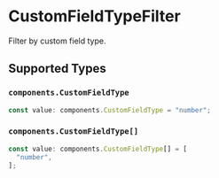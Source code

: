 # CustomFieldTypeFilter

Filter by custom field type.


## Supported Types

### `components.CustomFieldType`

```typescript
const value: components.CustomFieldType = "number";
```

### `components.CustomFieldType[]`

```typescript
const value: components.CustomFieldType[] = [
  "number",
];
```

